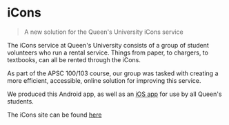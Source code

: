 # iCons
> A new solution for the Queen's University iCons service


The iCons service at Queen's University consists of a group of student volunteers who run a rental service.
Things from paper, to chargers, to textbooks, can all be rented through the iCons.

As part of the APSC 100/103 course, our group was tasked with creating a more efficient, accessible, online solution for improving this service.

We produced this Android app, as well as an [iOS app](https://github.com/jtepp/iCons-iOS/) for use by all Queen's students.

The iCons site can be found [here](https://icon.engsoc.queensu.ca/)
